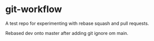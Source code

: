 # git-workflow
A test repo for experimenting with rebase squash and pull requests.

Rebased dev onto master after adding git ignore om main.